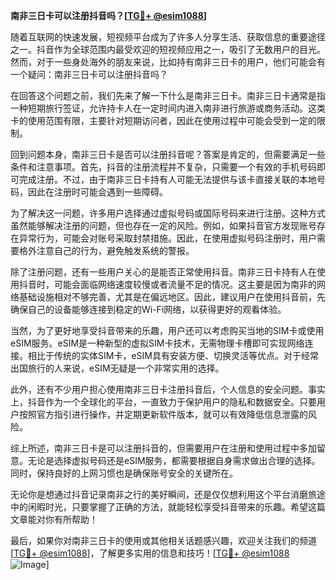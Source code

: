 **南非三日卡可以注册抖音吗？[[TG💪+ @esim1088](https://t.me/s/esim1088)]**

随着互联网的快速发展，短视频平台成为了许多人分享生活、获取信息的重要途径之一。抖音作为全球范围内最受欢迎的短视频应用之一，吸引了无数用户的目光。然而，对于一些身处海外的朋友来说，比如持有南非三日卡的用户，他们可能会有一个疑问：南非三日卡可以注册抖音吗？

在回答这个问题之前，我们先来了解一下什么是南非三日卡。南非三日卡通常是指一种短期旅行签证，允许持卡人在一定时间内进入南非进行旅游或商务活动。这类卡的使用范围有限，主要针对短期访问者，因此在使用过程中可能会受到一定的限制。

回到问题本身，南非三日卡是否可以注册抖音呢？答案是肯定的，但需要满足一些条件和注意事项。首先，抖音的注册流程并不复杂，只需要一个有效的手机号码即可完成注册。不过，由于南非三日卡持有人可能无法提供与该卡直接关联的本地号码，因此在注册时可能会遇到一些障碍。

为了解决这一问题，许多用户选择通过虚拟号码或国际号码来进行注册。这种方式虽然能够解决注册的问题，但也存在一定的风险。例如，如果抖音官方发现账号存在异常行为，可能会对账号采取封禁措施。因此，在使用虚拟号码注册时，用户需要格外注意自己的行为，避免触发系统的警报。

除了注册问题，还有一些用户关心的是能否正常使用抖音。南非三日卡持有人在使用抖音时，可能会面临网络速度较慢或者流量不足的情况。这主要是因为南非的网络基础设施相对不够完善，尤其是在偏远地区。因此，建议用户在使用抖音前，先确保自己的设备能够连接到稳定的Wi-Fi网络，以获得更好的观看体验。

当然，为了更好地享受抖音带来的乐趣，用户还可以考虑购买当地的SIM卡或使用eSIM服务。eSIM是一种新型的虚拟SIM卡技术，无需物理卡槽即可实现网络连接。相比于传统的实体SIM卡，eSIM具有安装方便、切换灵活等优点。对于经常出国旅行的人来说，eSIM无疑是一个非常实用的选择。

此外，还有不少用户担心使用南非三日卡注册抖音后，个人信息的安全问题。事实上，抖音作为一个全球化的平台，一直致力于保护用户的隐私和数据安全。只要用户按照官方指引进行操作，并定期更新软件版本，就可以有效降低信息泄露的风险。

综上所述，南非三日卡是可以注册抖音的，但需要用户在注册和使用过程中多加留意。无论是选择虚拟号码还是eSIM服务，都需要根据自身需求做出合理的选择。同时，保持良好的上网习惯也是确保账号安全的关键所在。

无论你是想通过抖音记录南非之行的美好瞬间，还是仅仅想利用这个平台消磨旅途中的闲暇时光，只要掌握了正确的方法，就能轻松享受抖音带来的乐趣。希望这篇文章能对你有所帮助！

最后，如果你对南非三日卡的使用或其他相关话题感兴趣，欢迎关注我们的频道[[TG💪+ @esim1088](https://t.me/s/esim1088)]，了解更多实用的信息和技巧！[[TG💪+ @esim1088](https://t.me/s/esim1088) ![Image](https://i.postimg.cc/4NQfJmqS/Snipaste-2025-05-13-00-14-12.png)]